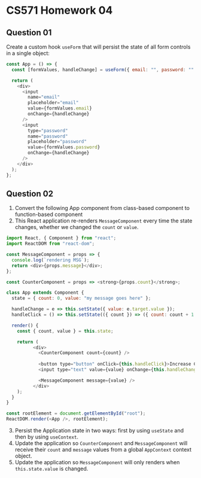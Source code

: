 # CS571 Homework 04
## Question 01
Create a custom hook `useForm` that will persist the state of all form controls in a single object:
```javascript
const App = () => {
  const [formValues, handleChange] = useForm({ email: "", password: "" });

  return (
    <div>
      <input
        name="email"
        placeholder="email"
        value={formValues.email}
        onChange={handleChange}
      />
      <input
        type="password"
        name="password"
        placeholder="password"
        value={formValues.password}
        onChange={handleChange}
      />
    </div>
  );
};
```
  
## Question 02
1. Convert the following App component from class-based component to function-based component
2. This React application re-renders `MessageComponent` every time the state changes, whether we changed the `count` or `value`.
```javascript
import React, { Component } from "react";
import ReactDOM from "react-dom";

const MessageComponent = props => {
  console.log(`rendering MSG`);
  return <div>{props.message}</div>;
};

const CounterComponent = props => <strong>{props.count}</strong>;

class App extends Component {
  state = { count: 0, value: "my message goes here" };

  handleChange = e => this.setState({ value: e.target.value });
  handleClick = () => this.setState(({ count }) => ({ count: count + 1 }));

  render() {
    const { count, value } = this.state;

    return (
          <div>
            <CounterComponent count={count} />
        
            <button type="button" onClick={this.handleClick}>Increase Count</button>
            <input type="text" value={value} onChange={this.handleChange} />

            <MessageComponent message={value} />
          </div>
    );
  }
}

const rootElement = document.getElementById("root");
ReactDOM.render(<App />, rootElement);

```
3. Persist the Application state in two ways: first by using `useState` and then by using `useContext`.
4. Update the application so `CounterComponent` and `MessageComponent` will receive their `count` and `message` values from  a global `AppContext` context object.
5. Update the application so `MessageComponent` will only renders when `this.state.value` is changed.
